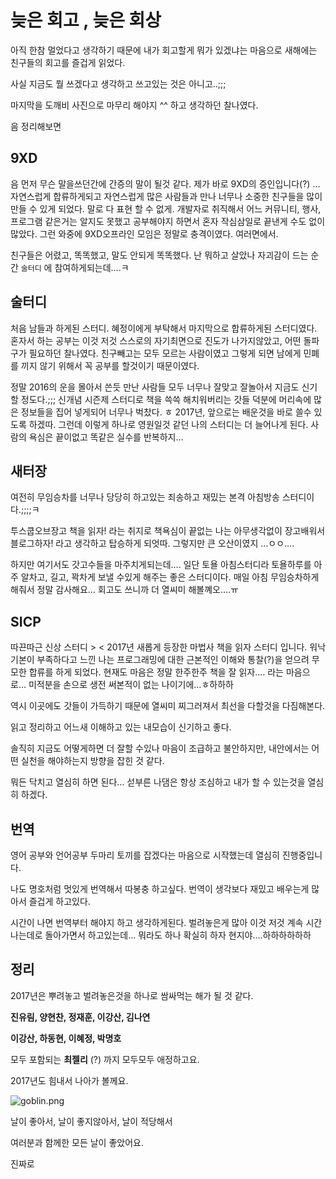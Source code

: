 # 늦은 회고 , 늦은 회상

아직 한참 멀었다고 생각하기 때문에 내가 회고할게 뭐가 있겠냐는 마음으로 새해에는 친구들의 회고를 즐겁게 읽었다.

사실 지금도 뭘 쓰겠다고 생각하고 쓰고있는 것은 아니고..;;; 

마지막을 도깨비 사진으로 마무리 해야지 ^^ 하고 생각하던 찰나였다.

음 정리해보면

## 9XD

음 먼저 무슨 말을쓰던간에 간증의 말이 될것 같다. 제가 바로 9XD의 증인입니다(?) … 자연스럽게 합류하게되고 자연스럽게 많은 사람들과 만나 너무나 소중한 친구들을 많이 만들 수 있게 되었다. 말로 다 표현 할 수 없게.  개발자로 취직해서 어느 커뮤니티, 행사, 프로그램 같은거는 알지도 못했고 공부해야지 하면서 혼자 작심삼일로 끝낸게 수도 없이 많았다. 그런 와중에 9XD오프라인 모임은 정말로 충격이였다. 여러면에서. 

친구들은 어렸고, 똑똑했고, 말도 안되게 똑똑했다. 난 뭐하고 살았나 자괴감이 드는 순간  `술터디` 에 참여하게되는데….ㅋ



## 술터디

처음 남들과 하게된 스터디. 혜정이에게 부탁해서 마지막으로 합류하게된 스터디였다. 혼자서 하는 공부는 이것 저것 스스로의 자기최면으로 진도가 나가지않았고, 어떤 돌파구가 필요하던 찰나였다. 친구빼고는 모두 모르는 사람이였고 그렇게 되면 남에게 민폐를 끼지 않기 위해서 꼭 공부를 할것이기 때문이였다. 

정말 2016의 운을 몰아서 쓴듯 만난 사람들 모두 너무나 잘맞고 잘놀아서 지금도 신기할 정도다.;;; 신개념 시즌제 스터디로 책을 쓱쓱 해치워버리는 갓들 덕분에 머리속에 많은 정보들을 집어 넣게되어 너무나 벅찼다. ㅎ 2017년, 앞으로는 배운것을 바로 쓸수 있도록 하겠따. 그런데 이렇게 하나로 영원일것 같던 나의 스터디는 더 늘어나게 된다. 사람의 욕심은 끝이없고 똑같은 실수를 반복하지...



## 새터장

여전히 무임승차를 너무나 당당히 하고있는 죄송하고 재밌는 본격 아침방송 스터디이다.;;;;ㅋ 

투스쿱오브장고 책을 읽자! 라는 취지로 책욕심이 끝없는 나는 아무생각없이 장고배워서 블로그하자! 라고 생각하고 탑승하게 되엇따. 그렇지만 큰 오산이였지 …ㅇㅇ…. 

하지만 여기서도 갓고수들을 마주치게되는데…. 일단 토욜 아침스터디라 토욜하루를 아주 알차고, 길고, 꽉차게 보낼 수있게 해주는 좋은 스터디이다.  매일 아침 무임승차하게 해줘서 정말 감사해요… 회고도 쓰니까 더 열씨미 해볼꼐오….ㅠ



## SICP

따끈따근 신상 스터디 > <  2017년 새롭게 등장한 마법사 책을 읽자 스터디 입니다. 워낙 기본이 부족하다고 느낀 나는 프로그래밍에 대한 근본적인 이해와 통찰(?)을 얻으려 무모한 합류를 하게 되었다. 현재도 마음은 정말 한주한주 책을 잘 읽자…. 라는 마음으로… 미적분을 손으로 생전 써본적이 없는 나이기에…ㅎ하하하

역시 이곳에도 갓들이 가득하기 때문에 열씨미 찌그러져서 최선을 다할것을 다짐해본다.

읽고 정리하고 어느새 이해하고 있는 내모습이 신기하고 좋다.

솔직히 지금도 어떻게하면 더 잘할 수있나 마음이 조급하고 불안하지만,  내안에서는 어떤 실천을 해야하는지 방향을 잡힌 것 같다. 

뭐든 닥치고 열심히 하면 된다… 섣부른 나댐은 항상 조심하고 내가 할 수 있는것을 열심히 하겠다.



## 번역

영어 공부와 언어공부 두마리 토끼를 잡겠다는 마음으로 시작했는데  열심히 진행중입니다. 

나도 명호처럼 멋있게 번역해서 따봉충 하고싶다. 번역이 생각보다 재밌고 배우는게 많아서 즐겁게 하고있다. 

시간이 나면 번역부터 해야지 하고 생각하게된다. 벌려놓은게 많아 이것 저것 계속 시간나는데로 돌아가면서 하고있는데… 뭐라도 하나 확실히 하자 현지야….하하하하하하





## 정리

2017년은 뿌려놓고 벌려놓은것을 하나로 쌈싸먹는 해가 될 것 같다. 

**진유림, 양현찬, 정재훈, 이강산, 김나연**

**이강산, 하동현, 이혜정, 박명호**

모두 포함되는 **최젤리** (?) 까지 모두모두 애정하고요.

2017년도 힘내서 나아가 볼께요.

![goblin.png](./Users/jeonghyeonji/til/goblin.png)



 날이 좋아서, 날이 좋지않아서, 날이 적당해서 

여러분과 함께한 모든 날이 좋았어요.

진짜로
